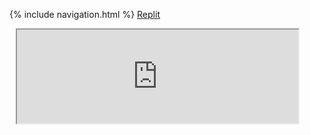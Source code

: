 {% include navigation.html %}
[Replit](https://replit.com/@BG101/B-G101githubio-1?v=1)


<div class="row justify-content-center" style="margin: 2%;">
    <iframe height= "auto" width="450px" src="https://replit.com/@BG101/B-G101githubio-1?lite=true#main.py"></iframe>
</div>

